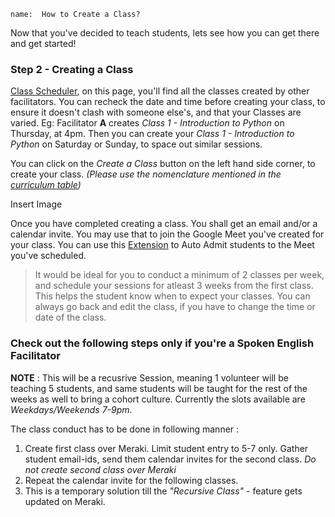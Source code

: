 ```ngMeta
name:  How to Create a Class?
```
Now that you've decided to teach students, lets see how you can get there and get started! 

### Step 2 - Creating a Class

[Class Scheduler](https://www.merakilearn.org/class, "Class Scheduler"), on this page, you'll find all the classes created by other facilitators. You can recheck the date and time before creating your class, to ensure it doesn't clash with someone else's, and that your Classes are varied. Eg: Facilitator **A** creates *Class 1 - Introduction to Python* on Thursday, at 4pm. Then you can create your *Class 1 - Introduction to Python* on Saturday or Sunday, to space out similar sessions. 

You can click on the *Create a Class* button on the left hand side corner, to create your class. *(Please use the nomenclature mentioned in the [curriculum table](https://www.merakilearn.org/course/145/exercise/3523))*

Insert Image

Once you have completed creating a class. You shall get an email and/or a calendar invite. You may use that to join the Google Meet you've created for your class. You can use this [Extension](https://chrome.google.com/webstore/detail/auto-admit-for-google-mee/epemkdedgaoeeobdjmkmhhhbjemckmgb/related?hl=en, "Auto Admit Extension") to Auto Admit students to the Meet you've scheduled.

> It would be ideal for you to conduct a minimum of 2 classes per week, and schedule your sessions for atleast 3 weeks from the first class. This helps the student know when to expect your classes. You can always go back and edit the class, if you have to change the time or date of the class. 

### Check out the following steps only if you're a Spoken English Facilitator

**NOTE** : This will be a recusrive Session, meaning 1 volunteer will be teaching 5 students, and same students will be taught for the rest of the weeks as well to bring a cohort culture. Currently the slots available are *Weekdays/Weekends 7-9pm*.

The class conduct has to be done in following manner : 

1. Create first class over Meraki. Limit student entry to 5-7 only. Gather student email-ids, send them calendar invites for the second class. *Do not create second class over Meraki*
2. Repeat the calendar invite for the following classes.
3. This is a temporary solution till the *"Recursive Class"* - feature gets updated on Meraki.
